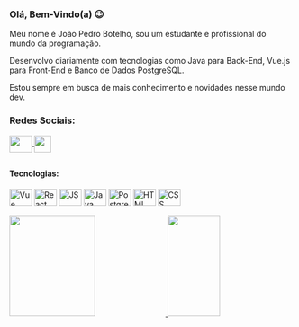 ### Olá, Bem-Vindo(a) 😉

Meu nome é João Pedro Botelho, sou um estudante e profissional do mundo da programação.</br>

Desenvolvo diariamente com tecnologias como Java para Back-End, Vue.js para Front-End e Banco de Dados PostgreSQL.</br>

Estou sempre em busca de mais conhecimento e novidades nesse mundo dev.</br>

<div>
  <h3>Redes Sociais:</h3>
  <a href="https://www.linkedin.com/in/joaopedrobotelho/" target="_blank">
    <img align="center" height="30" width="40" src="https://cdn.jsdelivr.net/gh/devicons/devicon/icons/linkedin/linkedin-original.svg" />
  </a>
  <a href="https://cursos.alura.com.br/user/joaopedrobotelho" target="_blank">
    <img align="center" height="30" width="30" src="https://github.com/alura.png" />
  </a>
</div>
  
##
  
<div style="display: inline_block">
  <h4>Tecnologias:</h4>
  <img align="center" alt="Vue" title="Vue.js" height="30" width="40" src="https://cdn.jsdelivr.net/gh/devicons/devicon/icons/vuejs/vuejs-original.svg"/>
  <img align="center" alt="React" title="React" height="30" width="40" src="https://cdn.jsdelivr.net/gh/devicons/devicon/icons/react/react-original.svg"/>
  <img align="center" alt="JS" title="JavaScript" height="30" width="40" src="https://cdn.jsdelivr.net/gh/devicons/devicon/icons/javascript/javascript-original.svg"/>
  <img align="center" alt="Java" title="Java" height="30" width="40" src="https://cdn.jsdelivr.net/gh/devicons/devicon/icons/java/java-original.svg"/>
  <img align="center" alt="PostgreSQL" title="PostgreSQL" height="30" width="40" src="https://cdn.jsdelivr.net/gh/devicons/devicon/icons/postgresql/postgresql-original.svg"/>
  <img align="center" alt="HTML" title="HTML5" height="30" width="40" src="https://cdn.jsdelivr.net/gh/devicons/devicon/icons/html5/html5-original.svg"/>
  <img align="center" alt="CSS" title="CSS3" height="30" width="40" src="https://cdn.jsdelivr.net/gh/devicons/devicon/icons/css3/css3-original.svg"/>
</div>

</br>

<div>
  <a href="https://github.com/uJoao22">
  <img height="180em" width="55%" src="https://github-readme-stats.vercel.app/api?username=uJoao22&show_icons=true&theme=chartreuse-dark&include_all_commits=true&count_private=false"/>
  <img height="180em" width="43%" src="https://github-readme-stats.vercel.app/api/top-langs/?username=uJoao22&layout-compact&layout=compact&theme=chartreuse-dark&"/>
  </a>
</div>
